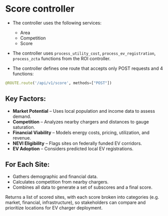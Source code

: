 # Score controller
- The controller uses the following services:
	- Area
	- Competition
	- Score

- The controller uses `process_utility_cost`, `process_ev_registration`, `process_zcta` functions from the ROI controller.
- The controller defines one route that accepts only POST requests and 4 functions:

```python
@ROUTE.route('/api/v1/score', methods=["POST"])
```

## Key Factors:

- **Market Potential** – Uses local population and income data to assess demand.
- **Competition** – Analyzes nearby chargers and distances to gauge saturation.
- **Financial Viability** – Models energy costs, pricing, utilization, and revenue.
- **NEVI Eligibility** – Flags sites on federally funded EV corridors.
- **EV Adoption** – Considers predicted local EV registrations.

## For Each Site:
- Gathers demographic and financial data.
- Calculates competition from nearby chargers.
- Combines all data to generate a set of subscores and a final score.

Returns a list of scored sites, with each score broken into categories (e.g. market, financial, infrastructure), so stakeholders can compare and prioritize locations for EV charger deployment.